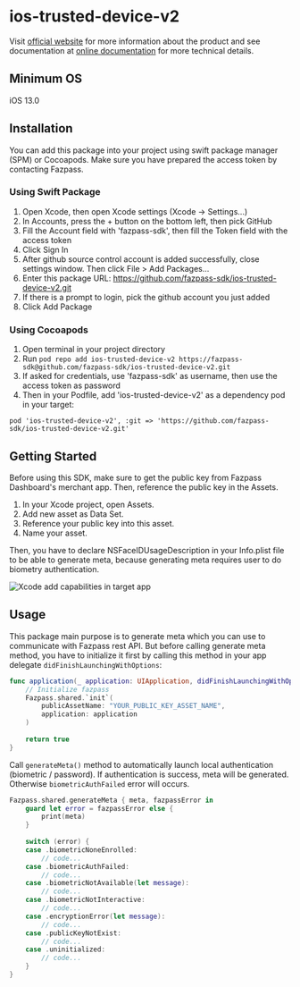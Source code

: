 # ios-trusted-device-v2

Visit [official website](https://fazpass.com) for more information about the product and see documentation at [online documentation](https://doc.fazpass.com) for more technical details.

## Minimum OS

iOS 13.0

## Installation

You can add this package into your project using swift package manager (SPM) or Cocoapods. Make sure you have prepared the access token by contacting Fazpass.

### Using Swift Package

1. Open Xcode, then open Xcode settings (Xcode -> Settings...)
2. In Accounts, press the + button on the bottom left, then pick GitHub
3. Fill the Account field with 'fazpass-sdk', then fill the Token field with the access token
4. Click Sign In
5. After github source control account is added successfully, close settings window. Then click File > Add Packages...
6. Enter this package URL: https://github.com/fazpass-sdk/ios-trusted-device-v2.git
7. If there is a prompt to login, pick the github account you just added
8. Click Add Package

### Using Cocoapods

1. Open terminal in your project directory
2. Run `pod repo add ios-trusted-device-v2 https://fazpass-sdk@github.com/fazpass-sdk/ios-trusted-device-v2.git`
3. If asked for credentials, use 'fazpass-sdk' as username, then use the access token as password
4. Then in your Podfile, add 'ios-trusted-device-v2' as a dependency pod in your target:

```Podfile
pod 'ios-trusted-device-v2', :git => 'https://github.com/fazpass-sdk/ios-trusted-device-v2.git'
```

## Getting Started

Before using this SDK, make sure to get the public key from Fazpass Dashboard's merchant app. Then, reference the public key in the Assets.

1. In your Xcode project, open Assets.
2. Add new asset as Data Set.
3. Reference your public key into this asset.
4. Name your asset.

Then, you have to declare NSFaceIDUsageDescription in your Info.plist file to be able to generate meta, because 
generating meta requires user to do biometry authentication.

![Xcode add capabilities in target app](xcode_capabilities.jpg)

## Usage

This package main purpose is to generate meta which you can use to communicate with Fazpass rest API. But
before calling generate meta method, you have to initialize it first by calling this method in your app delegate `didFinishLaunchingWithOptions`:
```swift
func application(_ application: UIApplication, didFinishLaunchingWithOptions launchOptions: [UIApplication.LaunchOptionsKey : Any]? = nil) -> Bool {
    // Initialize fazpass
    Fazpass.shared.`init`(
        publicAssetName: "YOUR_PUBLIC_KEY_ASSET_NAME",
        application: application
    )
    
    return true
}
```

Call `generateMeta()` method to automatically launch local authentication (biometric / password). 
If authentication is success, meta will be generated. Otherwise `biometricAuthFailed` error will occurs.

```swift
Fazpass.shared.generateMeta { meta, fazpassError in 
    guard let error = fazpassError else {
        print(meta)
    }
    
    switch (error) {
    case .biometricNoneEnrolled:
        // code...
    case .biometricAuthFailed:
        // code...
    case .biometricNotAvailable(let message):
        // code...
    case .biometricNotInteractive:
        // code...
    case .encryptionError(let message):
        // code...
    case .publicKeyNotExist:
        // code...
    case .uninitialized:
        // code...
    }
}
```
